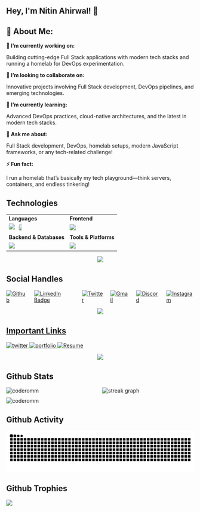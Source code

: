 ## Hey, I'm Nitin Ahirwal! 👋

## 💫 About Me:

<b>🔭 I’m currently working on:</b>

Building cutting-edge Full Stack applications with modern tech stacks and running a homelab for DevOps experimentation.

<b>👯 I’m looking to collaborate on:</b>

Innovative projects involving Full Stack development, DevOps pipelines, and emerging technologies.

<b>🌱 I’m currently learning:</b>

Advanced DevOps practices, cloud-native architectures, and the latest in modern tech stacks.

<b>💬 Ask me about:</b>

Full Stack development, DevOps, homelab setups, modern JavaScript frameworks, or any tech-related challenge!

<b>⚡ Fun fact:</b>

I run a homelab that’s basically my tech playground—think servers, containers, and endless tinkering!
## Technologies

<table>
<tr>
    <td><strong>Languages</strong></td>
    <td><strong>Frontend</strong></td>
</tr>
<tr>
    <td style="display: flex; "><img src="https://skillicons.dev/icons?i=js,ts,cs&theme=light">
    <img style="border-radius: 8px; width: 23%; height: 100%; margin-left: 10px;" src="https://img.shields.io/badge/-95bf47?style=for-the-badge&logo=shopify&logoColor=white"></td>
    <td><img src="https://skillicons.dev/icons?i=html,css,react,nextjs,tailwind,bootstrap&theme=light"></td>
</tr>
<tr>
    <td><strong>Backend & Databases</strong></td>
    <td><strong>Tools & Platforms</strong></td>
</tr>
<tr>
    <td><img src="https://skillicons.dev/icons?i=nodejs,mongodb,express,postgresql,dotnet&theme=light"></td>
    <td><img src="https://skillicons.dev/icons?i=aws,docker,git,figma,nginx,postman&theme=light"></td>
</tr>
</table>

<p align="center"><img src="https://capsule-render.vercel.app/api?type=rect&color=gradient&height=2.5&section=footer&reversal=true&colors=22C55E,D45E1B"/></p>

## Social Handles

<div style="display: flex; justify-content: start; align-items: center; gap: 20px; width: 100%;">
<a href="https://github.com/coderomm">
        <img src="https://skillicons.dev/icons?i=github&theme=light" alt="Github" />
        </a>
<a href="https://www.linkedin.com/in/1omsharma/">
        <img src="https://skillicons.dev/icons?i=linkedin&theme=light"
            alt="LinkedIn Badge" />
    </a>
    <a href="https://x.com/1omsharma">
        <img src="https://skillicons.dev/icons?i=twitter&theme=light"
            alt="Twitter" />
    </a>
        <a href="mailto:mail.coderom@gmail.com">
        <img src="https://skillicons.dev/icons?i=gmail&theme=light" alt="Gmail" />
        </a>
        <a href="https://discord.com/channels/@coder.om">
        <img src="https://skillicons.dev/icons?i=discord&theme=light"
            alt="Discord" />
    </a>
        <a href="https://www.instagram.com/coder.om/">
        <img src="https://skillicons.dev/icons?i=instagram&theme=light"
            alt="Instagram" />
    
</div>
 
<p align="center"><img src="https://capsule-render.vercel.app/api?type=rect&color=gradient&height=2.5&section=footer&reversal=true&colors=22C55E,D45E1B"/></p>

## Important Links

<div>
    <a href="https://nitinahirwal.in/" target="_blank">
      <img src="https://img.shields.io/badge/Full Stack Portfolio-000000?style=for-the-badge&logo=vercel&logoColor=white" alt="twitter" />
    </a>
    <a href="https://shopify-developer.vercel.app/" target="_blank">
      <img src="https://img.shields.io/badge/Shopify Portfolio-95bf47?style=for-the-badge&logo=shopify&logoColor=white" alt="portfolio" />
    </a>
    <a href="https://omsharma.vercel.app/OmSharma_Nov2024.pdf" target="_blank">
      <img src="https://img.shields.io/badge/Resume-000000?style=for-the-badge&logo=doc&logoColor=white" alt="Resume" />
    </a>
  </div>
  
  <p align="center"><img src="https://capsule-render.vercel.app/api?type=rect&color=gradient&height=2.5&section=footer&reversal=true&colors=22C55E,D45E1B"/></p>

## Github Stats

<div style="display: flex; justify-content: space-between; width: 100%;">
  <img src="https://github-readme-stats.vercel.app/api?username=coderomm&theme=dark&show_icons=true&locale=en&card_width=450&hide_border=true" alt="coderomm" width="49%" />
  <img src="https://streak-stats.demolab.com?user=coderomm&theme=dark&hide_border=true&border_radius=5&card_width=450" width="49%" alt="streak graph" />
</div>
<div style="margin-top: 10px; display: flex; justify-content: space-between; width: 100%;">
  <img src="https://github-readme-stats.vercel.app/api/top-langs/?username=coderomm&theme=dark&show_icons=true&locale=en&card_width=450&hide_border=true" alt="coderomm" width="49%" />
</div>

## Github Activity

<p align="center">
  <img src="https://github.com/coderomm/coderomm/blob/output/github-contribution-grid-snake-dark.svg" alt="snake" />
</p>

## Github Trophies

![](https://github-profile-trophy.vercel.app/?username=coderomm&theme=gruvbox&no-frame=false&no-bg=true&margin-w=4)


